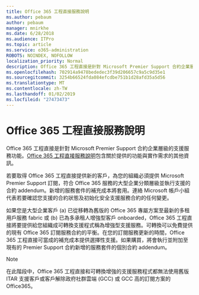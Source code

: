 ```yaml
---
title: Office 365 工程直接服務說明
ms.author: pebaum
author: pebaum
manager: mnirkhe
ms.date: 6/28/2018
ms.audience: ITPro
ms.topic: article
ms.service: o365-administration
ROBOTS: NOINDEX, NOFOLLOW
localization_priority: Normal
description: Office 365 工程直接是針對 Microsoft Premier Support 合約企業層級的支援服務功能。Office 365 工程直接服務說明包含關於提供的功能與實作需求的其他資訊。
ms.openlocfilehash: 702914a9478bededec3f39d206657c9a5c9d35e1
ms.sourcegitcommit: 3254b66524fda084efcdbe751b1d28afd35a5d56
ms.translationtype: MT
ms.contentlocale: zh-TW
ms.lasthandoff: 01/02/2019
ms.locfileid: "27473473"
---
```

# <a name="office-365-engineering-direct-service-description"></a>Office 365 工程直接服務說明

Office 365 工程直接是針對 Microsoft Premier Support 合約企業層級的支援服務功能。[Office 365 工程直接服務說明](https://github.com/MicrosoftDocs/OfficeDocs-O365ServiceDescriptions/blob/master/Office%20365%20Engineering%20Direct%20-%20Svc%20Desc%20(11dec2018).pdf)包含關於提供的功能與實作需求的其他資訊。

若要取得 Office 365 工程直接提供新的客戶，為您的組織必須提供 Microsoft Premier Support 訂閱，符合 Office 365 服務的大型企業分類層級並執行支援的合約 addendum。新增的服務套件的補充成本將套用。連絡 Microsoft 帳戶小組代表若要確認您支援的合約狀態及初始化安全支援服務合約的任何變更。 

如果您是大型企業客戶 (a) 已從移轉為舊版的 Office 365 專屬方案至最新的多租用戶服務 fabric 或 (b) 已為多承租人增強型客戶 onboarded，Office 365 工程直接將要提供給您組織成可轉換支援程式稱為增強型支援服務。可轉換可以免費提供的現有 Office 365 訂閱服務合約的平衡。在您的訂閱服務更新的時間，Office 365 工程直接可當成的補充成本提供選擇性支援。如果購買，將會執行並附加至現有的 Premier Support 合約新增的服務套件的個別合約 addendum。

> [!NOTE]
> 在此階段中，Office 365 工程直接和可轉換增強的支援服務程式都無法使用舊版 ITAR 支援客戶或客戶解除政府社群雲端 (GCC) 或 GCC 高的訂閱方案的 Office365。
